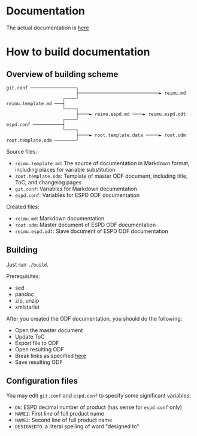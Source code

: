 # Documentation

The actual documentation is [here](reimu.md)

# How to build documentation

## Overview of building scheme

```
git.conf ─────────────────┐
                          ├──────────────────────────────► reimu.md
                     ┌────┘
reimu.template.md ───┤
                     └────┐
                          ├────► reimu.espd.md ────► reimu.espd.odt
                     ┌────┘
espd.conf ───────────┤
                     └────┐
                          ├────► root.template.data ─────► root.odm
root.template.odm ────────┘

```

Source files:
* `reimu.template.md`: The source of documentation in Markdown format, including places for variable substitution
* `root.template.odm`: Template of master ODF document, including title, ToC, and changelog pages
* `git.conf`: Variables for Markdown documentation
* `espd.conf`: Variables for ESPD ODF documentation

Created files:
* `reimu.md`: Markdown documentation
* `root.odm`: Master document of ESPD ODF documentation
* `reimu.espd.odt`: Slave document of ESPD ODF documentation

## Building

Just run `./build`.

Prerequisites:
* sed
* pandoc
* zip, unzip
* xmlstarlet

After you created the ODF documentation, you should do the following:
* Open the master document
* Update ToC
* Export file to ODF
* Open resulting ODF
* Break links as specified [here](https://wiki.openoffice.org/wiki/Documentation/OOo3_User_Guides/Writer_Guide/Creating_one_file_from_a_master_document)
* Save resulting ODF

## Configuration files

You may edit `git.conf` and `espd.conf` to specify some significant variables:
* `DN`: ESPD decimal number of product (has sense for `espd.conf` only)
* `NAME1`: First line of full product name
* `NAME2`: Second line of full product name
* `DESIGNEDTO`: a literal spelling of word "designed to"
